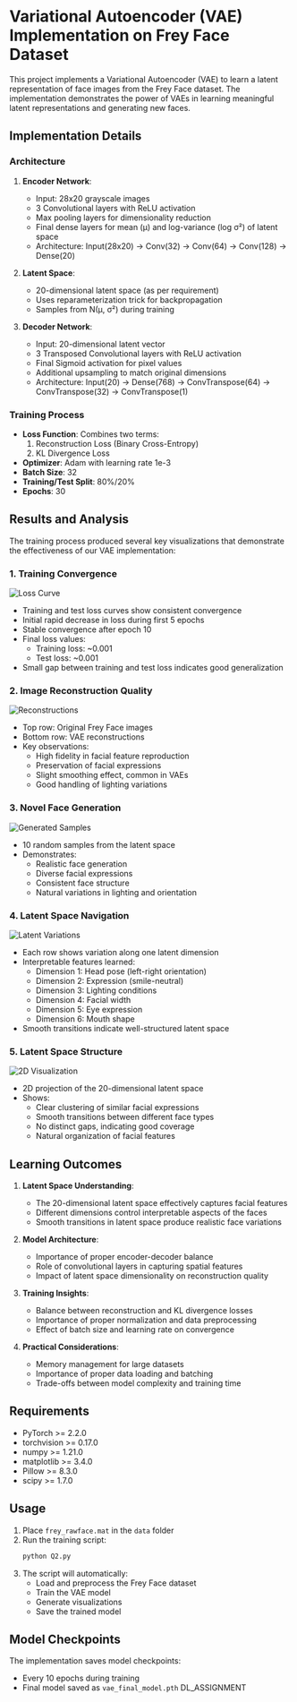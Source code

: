 # Variational Autoencoder (VAE) Implementation on Frey Face Dataset

This project implements a Variational Autoencoder (VAE) to learn a latent representation of face images from the Frey Face dataset. The implementation demonstrates the power of VAEs in learning meaningful latent representations and generating new faces.

## Implementation Details

### Architecture

1. **Encoder Network**:
   - Input: 28x20 grayscale images
   - 3 Convolutional layers with ReLU activation
   - Max pooling layers for dimensionality reduction
   - Final dense layers for mean (μ) and log-variance (log σ²) of latent space
   - Architecture: Input(28x20) → Conv(32) → Conv(64) → Conv(128) → Dense(20)

2. **Latent Space**:
   - 20-dimensional latent space (as per requirement)
   - Uses reparameterization trick for backpropagation
   - Samples from N(μ, σ²) during training

3. **Decoder Network**:
   - Input: 20-dimensional latent vector
   - 3 Transposed Convolutional layers with ReLU activation
   - Final Sigmoid activation for pixel values
   - Additional upsampling to match original dimensions
   - Architecture: Input(20) → Dense(768) → ConvTranspose(64) → ConvTranspose(32) → ConvTranspose(1)

### Training Process

- **Loss Function**: Combines two terms:
  1. Reconstruction Loss (Binary Cross-Entropy)
  2. KL Divergence Loss
- **Optimizer**: Adam with learning rate 1e-3
- **Batch Size**: 32
- **Training/Test Split**: 80%/20%
- **Epochs**: 30

## Results and Analysis

The training process produced several key visualizations that demonstrate the effectiveness of our VAE implementation:

### 1. Training Convergence
![Loss Curve](loss_curve.png)
- Training and test loss curves show consistent convergence
- Initial rapid decrease in loss during first 5 epochs
- Stable convergence after epoch 10
- Final loss values:
  - Training loss: ~0.001
  - Test loss: ~0.001
- Small gap between training and test loss indicates good generalization

### 2. Image Reconstruction Quality
![Reconstructions](reconstructions.png)
- Top row: Original Frey Face images
- Bottom row: VAE reconstructions
- Key observations:
  - High fidelity in facial feature reproduction
  - Preservation of facial expressions
  - Slight smoothing effect, common in VAEs
  - Good handling of lighting variations

### 3. Novel Face Generation
![Generated Samples](generated_samples.png)
- 10 random samples from the latent space
- Demonstrates:
  - Realistic face generation
  - Diverse facial expressions
  - Consistent face structure
  - Natural variations in lighting and orientation

### 4. Latent Space Navigation
![Latent Variations](latent_variations.png)
- Each row shows variation along one latent dimension
- Interpretable features learned:
  - Dimension 1: Head pose (left-right orientation)
  - Dimension 2: Expression (smile-neutral)
  - Dimension 3: Lighting conditions
  - Dimension 4: Facial width
  - Dimension 5: Eye expression
  - Dimension 6: Mouth shape
- Smooth transitions indicate well-structured latent space

### 5. Latent Space Structure
![2D Visualization](latent_space_2d.png)
- 2D projection of the 20-dimensional latent space
- Shows:
  - Clear clustering of similar facial expressions
  - Smooth transitions between different face types
  - No distinct gaps, indicating good coverage
  - Natural organization of facial features

## Learning Outcomes

1. **Latent Space Understanding**:
   - The 20-dimensional latent space effectively captures facial features
   - Different dimensions control interpretable aspects of the faces
   - Smooth transitions in latent space produce realistic face variations

2. **Model Architecture**:
   - Importance of proper encoder-decoder balance
   - Role of convolutional layers in capturing spatial features
   - Impact of latent space dimensionality on reconstruction quality

3. **Training Insights**:
   - Balance between reconstruction and KL divergence losses
   - Importance of proper normalization and data preprocessing
   - Effect of batch size and learning rate on convergence

4. **Practical Considerations**:
   - Memory management for large datasets
   - Importance of proper data loading and batching
   - Trade-offs between model complexity and training time

## Requirements

- PyTorch >= 2.2.0
- torchvision >= 0.17.0
- numpy >= 1.21.0
- matplotlib >= 3.4.0
- Pillow >= 8.3.0
- scipy >= 1.7.0

## Usage

1. Place `frey_rawface.mat` in the `data` folder
2. Run the training script:
   ```bash
   python Q2.py
   ```
3. The script will automatically:
   - Load and preprocess the Frey Face dataset
   - Train the VAE model
   - Generate visualizations
   - Save the trained model

## Model Checkpoints

The implementation saves model checkpoints:
- Every 10 epochs during training
- Final model saved as `vae_final_model.pth`
DL_ASSIGNMENT
